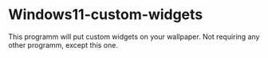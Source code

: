 # Windows11-custom-widgets
This programm will put custom widgets on your wallpaper. Not requiring any other programm, except this one.
